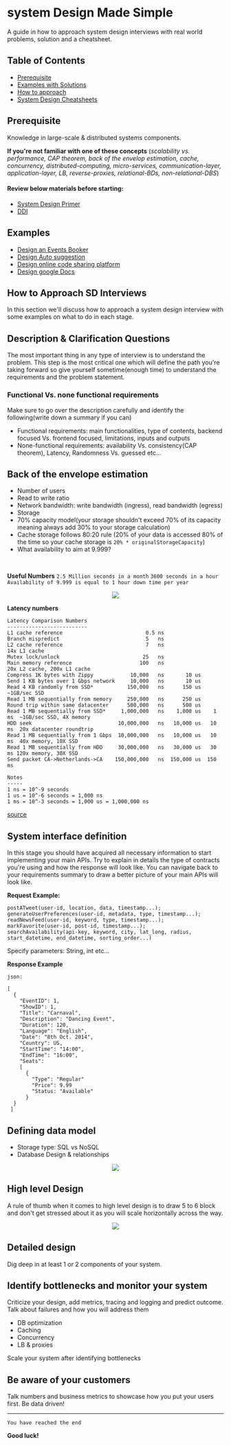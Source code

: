 # system Design Made Simple
A guide in how to approach system design interviews with real world problems, solution and a cheatsheet.

## Table of Contents
* [Prerequisite](#Prerequisite)
* [Examples with Solutions](#Examples)
* [How to approach](#How-to-Approach-SD-Interviews)
* [System Design Cheatsheets](./CHEAT-SHEETS.md)

## Prerequisite
Knowledge in large-scale & distributed systems components.
 
**If you're not familiar with one of these concepts**
(_scalability vs. performance, CAP theorem, 
back of the envelop estimation, cache, concurrency, 
distributed-computing, micro-services, communication-layer, application-layer, 
LB, reverse-proxies, relational-BDs, non-relational-DBS_) 

#### Review below materials before starting:
- [System Design Primer](https://github.com/donnemartin/system-design-primer)
- [DDI](https://www.amazon.com/gp/product/1449373321/ref=ppx_yo_dt_b_asin_title_o00_s00?ie=UTF8&psc=1)

## Examples
- [Design an Events Booker](./problems/EVENTS.md)
- [Design Auto suggestion](./problems/AUTO_SUGGESTION.md)
- [Design online code sharing platform](./problems/CODE-SHARE.md)
- [Design google Docs](./problems/GOOGLE-DOCS.md)

## How to Approach SD Interviews

In this section we'll discuss how to approach a system design interview with some examples on what to do in each stage.

## Description & Clarification Questions
The most important thing in any type of interview is to understand the problem.
This step is the most critical one which will define the path you're taking forward so give yourself sometime(enough time) to understand the requirements and the problem statement.

### Functional Vs. none functional requirements

Make sure to go over the description carefully and identify the following(write down a summary if you can)
- Functional requirements: main functionalities, type of contents, backend focused Vs. frontend focused, limitations, inputs and outputs
- None-functional requirements: availability Vs. consistency(CAP theorem), Latency, Randomness Vs. guessed etc...


## Back of the envelope estimation
- Number of users
- Read to write ratio
- Network bandwidth: write bandwidth (ingress), read bandwidth (egress)
- Storage
- 70% capacity model(your storage shouldn't exceed 70% of its capacity meaning always add 30% to your storage calculation)
- Cache storage follows 80:20 rule (20% of your data is accessed 80% of the time so your cache storage is ```20% * originalStorageCapacity```)
- What availability to aim at 9.999?

<br/>

**Useful Numbers**
```2.5 Million seconds in a month```
```3600 seconds in a hour```
```Availability of 9.999 is equal to 1 hour down time per year```
<p align="center">
  <img src="images/bytes.png">
  <br/>
</p>

**Latency numbers**

````
Latency Comparison Numbers
--------------------------
L1 cache reference                           0.5 ns
Branch mispredict                            5   ns
L2 cache reference                           7   ns                      14x L1 cache
Mutex lock/unlock                           25   ns
Main memory reference                      100   ns                      20x L2 cache, 200x L1 cache
Compress 1K bytes with Zippy            10,000   ns       10 us
Send 1 KB bytes over 1 Gbps network     10,000   ns       10 us
Read 4 KB randomly from SSD*           150,000   ns      150 us          ~1GB/sec SSD
Read 1 MB sequentially from memory     250,000   ns      250 us
Round trip within same datacenter      500,000   ns      500 us
Read 1 MB sequentially from SSD*     1,000,000   ns    1,000 us    1 ms  ~1GB/sec SSD, 4X memory
HDD seek                            10,000,000   ns   10,000 us   10 ms  20x datacenter roundtrip
Read 1 MB sequentially from 1 Gbps  10,000,000   ns   10,000 us   10 ms  40x memory, 10X SSD
Read 1 MB sequentially from HDD     30,000,000   ns   30,000 us   30 ms 120x memory, 30X SSD
Send packet CA->Netherlands->CA    150,000,000   ns  150,000 us  150 ms

Notes
-----
1 ns = 10^-9 seconds
1 us = 10^-6 seconds = 1,000 ns
1 ms = 10^-3 seconds = 1,000 us = 1,000,000 ns
````

[source](https://github.com/donnemartin/system-design-primer#availability-in-numbers)

## System interface definition
In this stage you should have acquired all necessary information to start implementing your main APIs.
Try to explain in details the type of contracts you're using and how the response will look like.
You can navigate back to your requirements summary to draw a better picture of your main APIs will look like.


**Request Example:**
````
postATweet(user-id, location, data, timestamp...);
generateUserPreferences(user-id, metadata, type, timestamp...);
readNewsFeed(user-id, keyword, type, timestamp...);
markFavorite(user-id, post-id, timestamp...);
searchAvailability(api-key, keyword, city, lat_long, radius, start_datetime, end_datetime, sorting_order...)
````
Specify parameters: String, int etc...

**Response Example**
````
json:

[
  {
    "EventID": 1,
    "ShowID": 1,
    "Title": "Carnaval",
    "Description": "Dancing Event",
    "Duration": 120,
    "Language": "English",
    "Date": "8th Oct. 2014",
    "Country": US,
    "StartTime": "14:00",
    "EndTime": "16:00",
    "Seats": 
    [
      {  
        "Type": "Regular"
        "Price": 9.99
        "Status: "Available"
      }
  }
 ]
````

## Defining data model
- Storage type: SQL vs NoSQL
- Database Design & relationships

<p align="center">
  <img src="images/data-model.jpg">
  <br/>
</p>

## High level Design
A rule of thumb when it comes to high level design is to draw 5 to 6 block and don't get stressed about it as you will scale horizontally across the way.

<p align="center">
  <img src="images/high-level-design.png">
  <br/>
</p>

## Detailed design
Dig deep in at least 1 or 2 components of your system.

## Identify bottlenecks and monitor your system
Criticize your design, add metrics, tracing and logging and predict outcome. Talk about failures and how you will address them
- DB optimization
- Caching
- Concurrency
- LB & proxies

Scale your system after identifying bottlenecks

## Be aware of your customers
Talk numbers and business metrics to showcase how you put your users first. Be data driven!

--------------------------------------------------
``You have reached the end``

**Good luck!**
